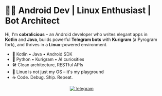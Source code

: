 # 👨‍💻 Android Dev | Linux Enthusiast | Bot Architect

Hi, I'm **cobralicious** – an Android developer who writes elegant apps in **Kotlin** and **Java**, builds powerful **Telegram bots** with **Kurigram** (a Pyrogram fork), and thrives in a **Linux**-powered environment.

- 📱 Kotlin • Java • Android SDK  
- 🧠 Python • Kurigram • AI curiosities  
- 🛠 Clean architecture, RESTful APIs  
- 🐧 Linux is not just my OS – it's my playground  
- ☕ Code. Debug. Ship. Repeat.

<p align="center">
  <a href="https://t.me/cobralicious">
    <img alt="Telegram" src="https://img.shields.io/badge/-Let's%20chat%20on%20Telegram-1a1b27?style=for-the-badge&logo=telegram">
  </a>
</p>
